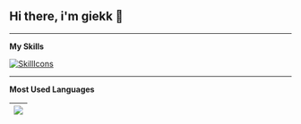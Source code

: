 ## Hi there, i'm giekk 👋

---

**My Skills**

[![SkillIcons](https://skillicons.dev/icons?i=c,cpp,py,qt,php,mysql,java,js,linux,git&perline=4)](https://skillicons.dev)<br/>

---
**Most Used Languages**

| <a href="https://github.com/anuraghazra/github-readme-stats"><img align="center" src="https://github-readme-stats.vercel.app/api/top-langs/?username=giekk&layout=compact&theme=dark&hide_border=true" /></a> |
|-----|

</p>


<!--
**giekk/giekk** is a ✨ _special_ ✨ repository because its `README.md` (this file) appears on your GitHub profile.

Here are some ideas to get you started:

- 🔭 I’m currently working on ...
- 🌱 I’m currently learning ...
- 👯 I’m looking to collaborate on ...
- 🤔 I’m looking for help with ...
- 💬 Ask me about ...
- 📫 How to reach me: ...
- 😄 Pronouns: ...
- ⚡ Fun fact: ...
-->

